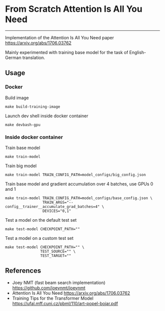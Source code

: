 # From Scratch Attention Is All You Need

---

Implementation of the Attention Is All You Need paper https://arxiv.org/abs/1706.03762

Mainly experimented with training base model for the task of English-German translation.


## Usage

### Docker

Build image
```shell
make build-training-image
```
Launch dev shell inside docker container
```shell
make devbash-gpu
```

### Inside docker container

Train base model
```shell
make train-model
```

Train big model
```shell
make train-model TRAIN_CONFIG_PATH=model_configs/big_config.json
```

Train base model and gradient accumulation over 4 batches, use GPUs 0 and 1
```shell
make train-model TRAIN_CONFIG_PATH=model_configs/base_config.json \
                 TRAIN_ARGS="--config__trainer__accumulate_grad_batches=4" \
                 DEVICES="0,1"
```

Test a model on the default test set
```shell
make test-model CHECKPOINT_PATH=""
```

Test a model on a custom test set
```shell
make test-model CHECKPOINT_PATH="" \
                TEST_SOURCE="" \
                TEST_TARGET=""
```


## References

- Joey NMT (fast beam search implementation) https://github.com/joeynmt/joeynmt
- Attention Is All You Need https://arxiv.org/abs/1706.03762
- Training Tips for the Transformer Model https://ufal.mff.cuni.cz/pbml/110/art-popel-bojar.pdf
